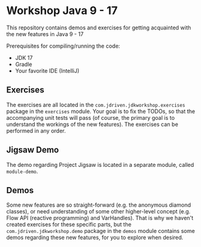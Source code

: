 # Workshop Java 9 - 17

This repository contains demos and exercises for getting acquainted with the new features
in Java 9 - 17

Prerequisites for compiling/running the code:

* JDK 17
* Gradle
* Your favorite IDE (IntelliJ)

## Exercises

The exercises are all located in the `com.jdriven.jdkworkshop.exercises` package in the `exercises` module.
Your goal is to fix the TODOs, so that the accompanying unit tests will pass
(of course, the primary goal is to understand the workings of the new features).
The exercises can be performed in any order.

## Jigsaw Demo

The demo regarding Project Jigsaw is located in a separate module, called `module-demo`.

## Demos

Some new features are so straight-forward (e.g. the anonymous diamond classes),
or need understanding of some other higher-level concept (e.g. Flow API (reactive programming) and VarHandles).
That is why we haven't created exercises for these specific parts, but the
`com.jdriven.jdkworkshop.demo` package in the `demos` module contains some demos
regarding these new features, for you to explore when desired.
